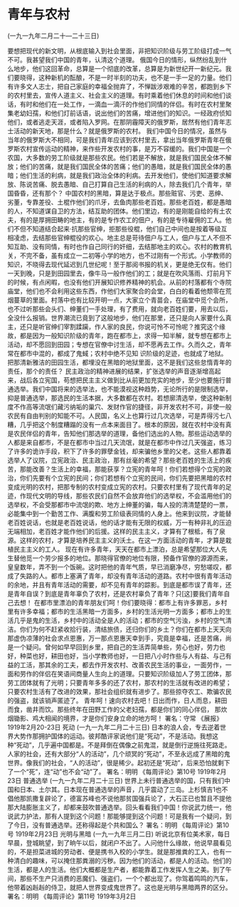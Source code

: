 # 青年与农村

(一九一九年二月二十—二十三日)

要想把现代的新文明，从根底输入到社会里面，非把知识阶级与劳工阶级打成一气不可。我甚望我们中国的青年，认清这个道理。
俄国今日的情形，纵然纷乱到什么地步，他们这回革命，总算是一个彻底的改革，总算是为新世纪开一新纪元。我们要晓得，这种新机的酝酿，不是一时半刻的功夫，也不是一手一足的力量。他们有许多文人志士，把自己家庭的幸福全抛弃了，不惮跋涉艰难的辛苦，都跑到乡下的农村里去，宣传人道主义、社会主义的道理。有时乘着他们休息的时间和他们谈话，有时和他们在一处工作，一滴血一滴汗的作他们同情的伴侣。有时在农村里聚集老幼妇孺，和他们灯前话语，说出他们的苦痛，增进他们的知识。一经政府侦知他们，或者逃走天涯，或者陷入罗网。在那阴霾障天的俄罗斯，居然有他们青年志士活动的新天地，那是什么？就是俄罗斯的农村。
我们中国今日的情况，虽然与当年的俄罗斯大不相同，可是我们青年应该到农村里去，拿出当年俄罗斯青年在俄罗斯农村宣传运动的精神，来作些开发农村的事，是万不容缓的。我们中国是一个农国，大多数的劳工阶级就是那些农民。他们若是不解放，就是我们国民全体不解放；他们的苦痛，就是我们国民全体的苦痛；他们的愚暗，就是我们国民全体的愚暗；他们生活的利病，就是我们政治全体的利病。去开发他们，使他们知道要求解放、陈说苦痛、脱去愚暗、自己打算自己生活的利病的人，除去我们几个青年，举国昏昏，还有那个？
中国农村的黑暗，算是达于极点。那些赃官、污吏、恶绅、劣董，专靠差役、土棍作他们的爪牙，去鱼肉那些老百姓。那些老百姓，都是愚暗的人，不知道谋自卫的方法，结互助的团体。他们里边，有的是刚能自给的有土农夫，有的是厚拥田畴的地主，有的是专作农工的佃户，有的是专待雇佣的工人。他们不但不知道结合起来·抗那些官绅，拒那些役棍，他们自己中间也是按着等级互相凌虑，去结那些官绅棍役的欢心。地主总是苛待佃户与工人，佃户与工人不但不知互助、没有同情，有时也作自己同行的奸细，去结那地主的欢心。农村的教育机关，不完不备，虽有成立一二初等小学的地方，也不过刚有一个形式。小学教师的知识，不晓得去现代延迟到几世纪呢！至于那阅书报的机关，更是绝无仅有。他们一天到晚，只是到田园里去，像牛马一般作他们的工；就是在吹风落雨、灯前月下的时候，有点闲暇，也没有他们开展知识修养精神的机会。从前的村落都有个寺院庙堂，他们也不会利用这些东西，作他们大家聚合的会堂，白白的看着他颓零在荒烟蔓草的里面。村落中也有比较开明一点，大家立个青苗会，在庙堂中觅个会所，也不过听那些会头们、绅董们一手处理，有了费用，就向老百姓们要，用去以后，全没什么报销。世界潮流已竟到了这般地步，他们在那里，还只是向人家要什么真主，还只是听官绅们宰割蹂躏，作人家的良民，你说可怜不可怜呢？推究这个缘故，都是因为一般知识阶级的青年，跑在都市上，求得一知半解，就专想在都市上活动，却不愿回到田园；专想在官僚中讨生活，却不愿再去工作。久而久之，青年常在都市中混的，都成了鬼蜮；农村中绝不见知
识阶级的足迹，也就成了地狱。把那清新雅洁的田园生活，都埋没在黑暗的地狱里面，这不是我们这些怠惰青年的责任，那个的责任？
民主政治的精神进展的结果，扩张选举的声音逐渐增高起来，战后各立宪国，苟想把民主主义做到比从前更加充实的地步，至少也要施行普通选举。我们中国将来的选举法，也不能漠视这种趋势，无论所行的是限制选举，抑是普通选举，那选民的生活本据，大多数都在农村。若想廓清选举，使这种新制度不作高等流氓们藏污纳垢的巢穴、发财作官的捷径，非开发农村不可，非使一般农民有自由判别的知能不可。人民国，名义上也算行过几次选举，可是弄得污七八糟，几乎把这个制度糟蹋的没有一点本来面目了。根本的原因，就在农村中没有真是农民伴侣的青年，告知他们那选举的道理，备他们选出的人物。那些运动选举的人都是来自都市，不是在都市中当过几天流氓，就是在都市中作过几天强盗，练习了许多的诡诈手段，积下了许多的罪孽金钱，却来骗他乡里的父老。这些人都靠着选举人了议院，立宪政治、民主政治，那有丝毫的希望？那些老百姓的生活上的疾苦，那能改善？生活上的幸福，那能获享？立宪的青年呵！你们若想得个立宪的政治，你们先要有个立宪的民间；你们若想有个立宪的民间，你们先要把黑暗的农村变成光明的农村，把那专制的农村变成立宪的农村。只要农村里有了现代青年的足迹，作现代文明的导线，那些农民们自然不会放弃他们的选举权，不会滥用他们的选举权，不会受那都市中流氓的欺、地方上绅董的骗，每人投的清清楚楚的一票，必能集中到一个勤苦工作、满腹和劳工阶级表同情的人身上。他来到议院，才能替老百姓说话，也就是老百姓说话，他的话才能有无限的权威，万一有种非礼的压迫无端相加，老百姓才能作他们的后援。这样的民主主义，才算有了根柢，有了泉源。这样的农村，才算是培养民主主义的沃土。在这一方面活动的青年，才算是栽植民主主义的工人。
现在有许多青年，天天在都市上漂泊，总是希望那位大人先生替他觅一个劳少报多的地位。那晓得官僚的地位有限，预备作官僚的源源而来，皇皇数年，弄不到一个饭碗。这时把他的青年气质，早已消磨净尽，穷愁嗟叹，都成了失路的人。都市上塞满了青年，却没有青年活动的道路。农村中很有青年活动的余地，并且有青年活动的需要，却不见有青年的踪影。到底是都市误了青年，还是青年自误？到底是青年辜负了农村，还是农村辜负了青年？只[这]要我们青年自己去想！
在都市里漂泊的青年朋友们呵！你们要晓得：都市上有许多罪恶，乡村里有许多幸福；都市的生活黑暗一方面多，乡村的生活光明一方面多；都市上的生活几乎是鬼的生活，乡村中的活动全是人的活动；都市的空气污浊，乡村的空气清洁。你们为何不赶紧收拾行装，清结旅债，还归你们的乡土？你们在都市上天天向那虚伪凉薄的社会求点恩惠，万一那点恩惠天幸到手，究竟是幸福，还是苦痛，尚是一个疑问。曾何如早早回到乡里，把自己的生活弄简单些，劳心也好，劳力也好，种菜也好，耕田也好，当小学教师也好，一日把八小时作些与人有益、与己有益的工活，那其余的工夫，都去作开发农村、改善农民生活的事业，一面劳作，一面和劳作的伴侣在笑语间商量人生向上的道理。只要知识阶级加人了劳工团体，那劳工团体就有了光明；只要青年多多的还了农村，那农村的生活就有改进的希望；只要农村生活有了改进的效果，那社会组织就有进步了。那些掠夺农工、欺骗农民的强盗，就该销声匿迹了。
青年呵！速向农村去吧！日出而作，日人而息，耕田而食，凿井而饮。那些终年在田野工作的父老妇孺，都是你们的同心伴侣，
那炊烟锄影、鸡大相闻的境界，才是你们安身立命的地方呵！
署名：守常
《展报》1919年2月20-23日
死动
(一九一九年二月二十三日)
日本的浪人会，专去逆着世界大势作那拥护国体的运动。彼邦酷评家说他们是“死动”，不是活动。我想这种“死动”，几乎遍中国都是。不是拜倒在偶像之前鬼混，就是倒行逆施往死路走。人家的社会，还有大部分“人的活动”，几个顽冥的“死动”，不至永远成了黑暗的鬼世界。像我们的社会，“人的活动”，很是稀少。起初还是“死动”，后来恐怕就剩下了一个“死”，连“动”也不会“动”了。
署名：明明
《每周评论》第10号
1919年2月23日
普通选举
(一九一九年二月二十三日)
世界上未行普通选举的国，只有我们中国和日本、土尔其。日本现在普通选举的声音，几乎震动了三岛。上杉慎吉1也不倡他那凯撒复辟论了，德富苏峰也不说他那贫国强兵论了，大石正已也暂且不提他那大陆膨胀主义了，却都来鼓吹普通选举。回头看看我们中国！你说武力统一，他说武力护法，那有人提到这个问题！那能够提到这个问题！可是我有一个疑问，到了今日，没有普通选举。还称得起是个共和国么？
署名：明明
《每周评论》第10号
1919年2月23日
光明与黑暗
(一九一九年三月二日)
听说北京有位美术家，每日早晨，登城眺望，到了晌午以后，就闭户不出了。人问他什么缘故，他说早晨看见的，不是担菜进城的劳动者、便是携书入校的小学生。就是那推粪的工入，也有一种清白的趣味，可以掩住那粪溺的污秽。因为他们的活动，都是人的活动。他们的生活，都是人的生活。他们大概都是生产者，都能靠着工作发挥人生之美。到了午间，那些不生产只消费的恶魔们、强盗们，一个个都出现了。你驾着鸣鸣的汽车，他带着凶赳赳的侍卫，就把人世界变成鬼世界了。这也是光明与黑暗两界的区分。
署名：明明
《每周评论》第11号
1919年3月2日

